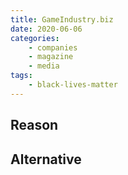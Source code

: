 ```yaml
---
title: GameIndustry.biz
date: 2020-06-06
categories:
    - companies
    - magazine
    - media
tags:
    - black-lives-matter
---
```


## Reason


## Alternative

